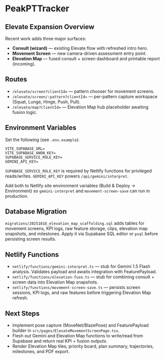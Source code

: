 # PeakPTTracker

## Elevate Expansion Overview

Recent work adds three major surfaces:

- **Consult (wizard)** — existing Elevate flow with refreshed intro hero.
- **Movement Screen** — new camera-driven assessment entry point.
- **Elevation Map** — fused consult + screen dashboard and printable report (incoming).

## Routes

- `/elevate/screen?clientId=` — pattern chooser for movement screens.
- `/elevate/screen/:pattern?clientId=` — per-pattern capture workspace (Squat, Lunge, Hinge, Push, Pull).
- `/elevate/map?clientId=` — Elevation Map hub placeholder awaiting fusion logic.

## Environment Variables

Set the following (see `.env.example`):

```env
VITE_SUPABASE_URL=
VITE_SUPABASE_ANON_KEY=
SUPABASE_SERVICE_ROLE_KEY=
GEMINI_API_KEY=
```

`SUPABASE_SERVICE_ROLE_KEY` is required by Netlify functions for privileged reads/writes. `GEMINI_API_KEY` powers `/api/gemini/interpret`.

Add both to Netlify site environment variables (Build & Deploy → Environment) so `gemini-interpret` and `movement-screen-save` can run in production.

## Database Migration

`migrations/20251018_elevation_map_scaffolding.sql` adds tables for movement screens, KPI logs, raw feature storage, clips, elevation map snapshots, and milestones. Apply it via Supabase SQL editor or `psql` before persisting screen results.

## Netlify Functions

- `netlify/functions/gemini-interpret.ts` — stub for Gemini 1.5 Flash analysis. Validates payload and awaits integration with FeaturePayload.
- `netlify/functions/elevation-fuse.ts` — stub for combining consult + screen data into Elevation Map snapshots.
- `netlify/functions/movement-screen-save.ts` — persists screen sessions, KPI logs, and raw features before triggering Elevation Map refresh.

## Next Steps

- Implement pose capture (MoveNet/BlazePose) and FeaturePayload builder in `src/pages/ElevateMovementScreenPage.tsx`.
- Flesh out Gemini and Elevation Map functions to write/read from Supabase and return real KPI + fusion outputs.
- Render Elevation Map tiles, priority board, plan summary, trajectories, milestones, and PDF export.
